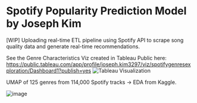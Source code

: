 # Spotify Popularity Prediction Model by Joseph Kim 
[WIP] Uploading real-time ETL pipeline using Spotify API to scrape song quality data and generate real-time recommendations.

See the Genre Characteristics Viz created in Tableau Public here: https://public.tableau.com/app/profile/joseph.kim3297/viz/spotifygenresexploration/Dashboard1?publish=yes
![Tableau Visualization](https://github.com/joseph-kim-cs/Spotify-Popularity-Prediction-Model/assets/112025275/f8822bab-cc88-4624-b604-f2dfaeaa5bfc)

UMAP of 125 genres from 114,000 Spotify tracks -> EDA from Kaggle.

![image](https://github.com/joseph-kim-cs/Spotify-Popularity-Prediction-Model/assets/112025275/93d18071-b2cc-4451-a9e4-12042739b1e4)

